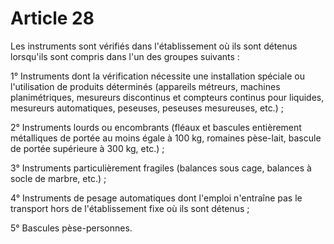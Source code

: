 # Article 28

Les instruments sont vérifiés dans l'établissement où ils sont détenus lorsqu'ils sont compris dans l'un des groupes suivants :

1° Instruments dont la vérification nécessite une installation spéciale ou l'utilisation de produits déterminés (appareils métreurs, machines planimétriques, mesureurs discontinus et compteurs continus pour liquides, mesureurs automatiques, peseuses, peseuses mesureuses, etc.) ;

2° Instruments lourds ou encombrants (fléaux et bascules entièrement métalliques de portée au moins égale à 100 kg, romaines pèse-lait, bascule de portée supérieure à 300 kg, etc.) ;

3° Instruments particulièrement fragiles (balances sous cage, balances à socle de marbre, etc.) ;

4° Instruments de pesage automatiques dont l'emploi n'entraîne pas le transport hors de l'établissement fixe où ils sont détenus ;

5° Bascules pèse-personnes.

